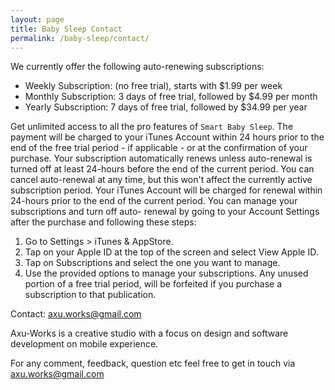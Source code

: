```yaml
---
layout: page
title: Baby Sleep Contact
permalink: /baby-sleep/contact/
---
```


We currently offer the following auto-renewing subscriptions: 
- Weekly Subscription: (no free trial), starts with $1.99 per week 
- Monthly Subscription: 3 days of free trial, followed by $4.99 per month 
- Yearly Subscription: 7 days of free trial, followed by $34.99 per year 

Get unlimited access to all the pro features of `Smart Baby Sleep`. 
The payment will be charged to your iTunes Account within 24 hours prior to the end of the free trial period - if applicable - or at the confirmation of your purchase. Your subscription automatically renews unless auto-renewal is turned off at least 24-hours before the end of the current period. You can cancel auto-renewal at any time, but this won't affect the currently active subscription period. Your iTunes Account will be charged for renewal within 24-hours prior to the end of the current period. You can manage your subscriptions and turn off auto- renewal by going to your Account Settings after the purchase and following these steps: 
1. Go to Settings > iTunes & AppStore. 
2. Tap on your Apple ID at the top of the screen and select View Apple ID. 
3. Tap on Subscriptions and select the one you want to manage. 
4. Use the provided options to manage your subscriptions. 
Any unused portion of a free trial period, will be forfeited if you purchase a subscription to that publication.

Contact: axu.works@gmail.com

Axu-Works is a creative studio with a focus on design and software development on mobile experience. 

For any comment, feedback, question etc feel free to get in touch via axu.works@gmail.com

